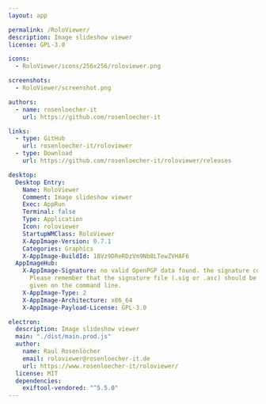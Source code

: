 ```yaml
---
layout: app

permalink: /RoloViewer/
description: Image slideshow viewer
license: GPL-3.0

icons:
  - RoloViewer/icons/256x256/roloviewer.png

screenshots:
  - RoloViewer/screenshot.png

authors:
  - name: rosenloecher-it
    url: https://github.com/rosenloecher-it

links:
  - type: GitHub
    url: rosenloecher-it/roloviewer
  - type: Download
    url: https://github.com/rosenloecher-it/roloviewer/releases

desktop:
  Desktop Entry:
    Name: RoloViewer
    Comment: Image slideshow viewer
    Exec: AppRun
    Terminal: false
    Type: Application
    Icon: roloviewer
    StartupWMClass: RoloViewer
    X-AppImage-Version: 0.7.1
    Categories: Graphics
    X-AppImage-BuildId: 1BVz9DReRDzVm9Nb8LTewZVHAF6
  AppImageHub:
    X-AppImage-Signature: no valid OpenPGP data found. the signature could not be verified.
      Please remember that the signature file (.sig or .asc) should be the first file
      given on the command line.
    X-AppImage-Type: 2
    X-AppImage-Architecture: x86_64
    X-AppImage-Payload-License: GPL-3.0

electron:
  description: Image slideshow viewer
  main: "./dist/main.prod.js"
  author:
    name: Raul Rosenlöcher
    email: roloviewer@rosenloecher-it.de
    url: https://www.rosenloecher-it/roloviewer/
  license: MIT
  dependencies:
    exiftool-vendored: "^5.5.0"
---
```

